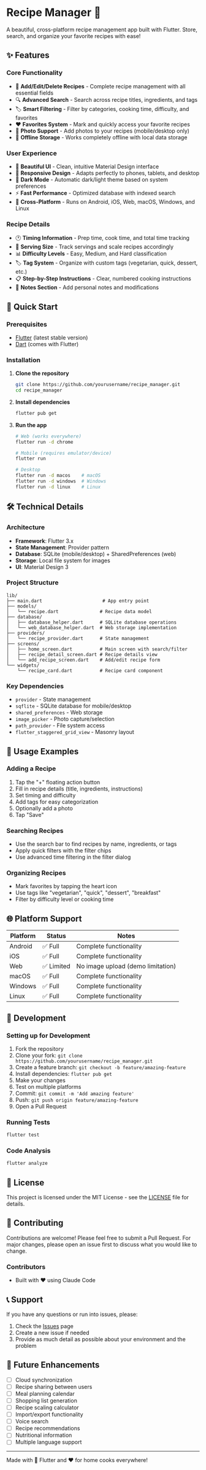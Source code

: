 # Recipe Manager 🍳

A beautiful, cross-platform recipe management app built with Flutter. Store, search, and organize your favorite recipes with ease!

## ✨ Features

### Core Functionality
- 📝 **Add/Edit/Delete Recipes** - Complete recipe management with all essential fields
- 🔍 **Advanced Search** - Search across recipe titles, ingredients, and tags
- 🏷️ **Smart Filtering** - Filter by categories, cooking time, difficulty, and favorites
- ❤️ **Favorites System** - Mark and quickly access your favorite recipes
- 📸 **Photo Support** - Add photos to your recipes (mobile/desktop only)
- 🏪 **Offline Storage** - Works completely offline with local data storage

### User Experience
- 🎨 **Beautiful UI** - Clean, intuitive Material Design interface
- 📱 **Responsive Design** - Adapts perfectly to phones, tablets, and desktop
- 🌙 **Dark Mode** - Automatic dark/light theme based on system preferences
- ⚡ **Fast Performance** - Optimized database with indexed search
- 🎯 **Cross-Platform** - Runs on Android, iOS, Web, macOS, Windows, and Linux

### Recipe Details
- 🕐 **Timing Information** - Prep time, cook time, and total time tracking
- 👥 **Serving Size** - Track servings and scale recipes accordingly
- 📊 **Difficulty Levels** - Easy, Medium, and Hard classification
- 🏷️ **Tag System** - Organize with custom tags (vegetarian, quick, dessert, etc.)
- 📋 **Step-by-Step Instructions** - Clear, numbered cooking instructions
- 📝 **Notes Section** - Add personal notes and modifications

## 🚀 Quick Start

### Prerequisites
- [Flutter](https://flutter.dev/docs/get-started/install) (latest stable version)
- [Dart](https://dart.dev/get-dart) (comes with Flutter)

### Installation
1. **Clone the repository**
   ```bash
   git clone https://github.com/yourusername/recipe_manager.git
   cd recipe_manager
   ```

2. **Install dependencies**
   ```bash
   flutter pub get
   ```

3. **Run the app**
   ```bash
   # Web (works everywhere)
   flutter run -d chrome
   
   # Mobile (requires emulator/device)
   flutter run
   
   # Desktop
   flutter run -d macos    # macOS
   flutter run -d windows  # Windows
   flutter run -d linux    # Linux
   ```

## 🛠️ Technical Details

### Architecture
- **Framework**: Flutter 3.x
- **State Management**: Provider pattern
- **Database**: SQLite (mobile/desktop) + SharedPreferences (web)
- **Storage**: Local file system for images
- **UI**: Material Design 3

### Project Structure
```
lib/
├── main.dart                      # App entry point
├── models/
│   └── recipe.dart               # Recipe data model
├── database/
│   ├── database_helper.dart      # SQLite database operations
│   └── web_database_helper.dart  # Web storage implementation
├── providers/
│   └── recipe_provider.dart      # State management
├── screens/
│   ├── home_screen.dart          # Main screen with search/filter
│   ├── recipe_detail_screen.dart # Recipe details view
│   └── add_recipe_screen.dart    # Add/edit recipe form
└── widgets/
    └── recipe_card.dart          # Recipe card component
```

### Key Dependencies
- `provider` - State management
- `sqflite` - SQLite database for mobile/desktop
- `shared_preferences` - Web storage
- `image_picker` - Photo capture/selection
- `path_provider` - File system access
- `flutter_staggered_grid_view` - Masonry layout

## 🎯 Usage Examples

### Adding a Recipe
1. Tap the "+" floating action button
2. Fill in recipe details (title, ingredients, instructions)
3. Set timing and difficulty
4. Add tags for easy categorization
5. Optionally add a photo
6. Tap "Save"

### Searching Recipes
- Use the search bar to find recipes by name, ingredients, or tags
- Apply quick filters with the filter chips
- Use advanced time filtering in the filter dialog

### Organizing Recipes
- Mark favorites by tapping the heart icon
- Use tags like "vegetarian", "quick", "dessert", "breakfast"
- Filter by difficulty level or cooking time

## 🌐 Platform Support

| Platform | Status | Notes |
|----------|--------|-------|
| Android  | ✅ Full | Complete functionality |
| iOS      | ✅ Full | Complete functionality |
| Web      | ✅ Limited | No image upload (demo limitation) |
| macOS    | ✅ Full | Complete functionality |
| Windows  | ✅ Full | Complete functionality |
| Linux    | ✅ Full | Complete functionality |

## 🔧 Development

### Setting up for Development
1. Fork the repository
2. Clone your fork: `git clone https://github.com/yourusername/recipe_manager.git`
3. Create a feature branch: `git checkout -b feature/amazing-feature`
4. Install dependencies: `flutter pub get`
5. Make your changes
6. Test on multiple platforms
7. Commit: `git commit -m 'Add amazing feature'`
8. Push: `git push origin feature/amazing-feature`
9. Open a Pull Request

### Running Tests
```bash
flutter test
```

### Code Analysis
```bash
flutter analyze
```

## 📄 License

This project is licensed under the MIT License - see the [LICENSE](LICENSE) file for details.

## 🤝 Contributing

Contributions are welcome! Please feel free to submit a Pull Request. For major changes, please open an issue first to discuss what you would like to change.

### Contributors
- Built with ❤️ using Claude Code

## 📞 Support

If you have any questions or run into issues, please:
1. Check the [Issues](https://github.com/yourusername/recipe_manager/issues) page
2. Create a new issue if needed
3. Provide as much detail as possible about your environment and the problem

## 🔮 Future Enhancements

- [ ] Cloud synchronization
- [ ] Recipe sharing between users
- [ ] Meal planning calendar
- [ ] Shopping list generation
- [ ] Recipe scaling calculator
- [ ] Import/export functionality
- [ ] Voice search
- [ ] Recipe recommendations
- [ ] Nutritional information
- [ ] Multiple language support

---

Made with 💫 Flutter and ❤️ for home cooks everywhere!